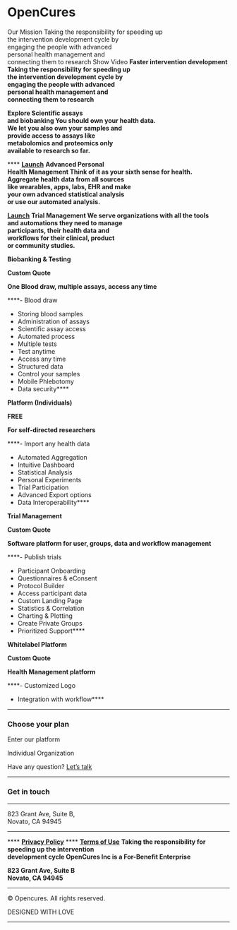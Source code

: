 # OpenCures

Our Mission Taking the responsibility for speeding up\
the intervention development cycle by\
engaging the people with advanced\
personal health management and\
connecting them to research Show Video **Faster intervention development** **Taking the responsibility for speeding up**\
**the intervention development cycle by**\
**engaging the people with advanced**\
**personal health management and**\
**connecting them to research**

**Explore Scientific assays**\
**and biobanking You should own your health data.**\
**We let you also own your samples and**\
**provide access to assays like**\
**metabolomics and proteomics only**\
**available to research so far.**

\*\*\*\* [**Launch**](https://my.opencures.org) **Advanced Personal**\
**Health Management Think of it as your sixth sense for health.**\
**Aggregate health data from all sources**\
**like wearables, apps, labs, EHR and make**\
**your own advanced statistical analysis**\
**or use our automated analysis.**

[**Launch**](https://my.opencures.org) **Trial Management We serve organizations with all the tools**\
**and automations they need to manage**\
**participants, their health data and**\
**workflows for their clinical, product**\
**or community studies.**

**Biobanking & Testing**

**Custom Quote**

**One Blood draw, multiple assays, access any time**

\*\*\*\*- Blood draw

* Storing blood samples
* Administration of assays
* Scientific assay access
* Automated process
* Multiple tests
* Test anytime
* Access any time
* Structured data
* Control your samples
* Mobile Phlebotomy
* Data security\*\*\*\*

**Platform (Individuals)**

**FREE**

**For self-directed researchers**

\*\*\*\*- Import any health data

* Automated Aggregation
* Intuitive Dashboard
* Statistical Analysis
* Personal Experiments
* Trial Participation
* Advanced Export options
* Data Interoperability\*\*\*\*

**Trial Management**

**Custom Quote**

**Software platform for user, groups, data and workflow management**

\*\*\*\*- Publish trials

* Participant Onboarding
* Questionnaires & eConsent
* Protocol Builder
* Access participant data
* Custom Landing Page
* Statistics & Correlation
* Charting & Plotting
* Create Private Groups
* Prioritized Support\*\*\*\*

**Whitelabel Platform**

**Custom Quote**

**Health Management platform**

\*\*\*\*- Customized Logo

* Integration with workflow\*\*\*\*

***

### Choose your plan

Enter our platform

Individual Organization

Have any question? [Let’s talk](mailto:support@opencures.org)

***

### **Get in touch**

***

823 Grant Ave, Suite B,\
Novato, CA 94945

***

\*\*\*\* [**Privacy Policy**](https://opencures.org/privacy-policy/) \*\*\*\* [**Terms of Use**](https://opencures.org/terms-of-use/) **Taking the responsibility for**\
**speeding up the intervention**\
**development cycle OpenCures Inc is a For-Benefit Enterprise**

**823 Grant Ave, Suite B**\
**Novato, CA 94945**

***

© Opencures. All rights reserved.

DESIGNED WITH LOVE

***
